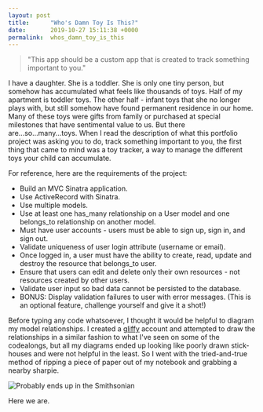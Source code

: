 ```yaml
---
layout: post
title:      "Who's Damn Toy Is This?"
date:       2019-10-27 15:11:38 +0000
permalink:  whos_damn_toy_is_this
---
```


> "This app should be a custom app that is created to track something important to you."

I have a daughter.  She is a toddler.  She is only one tiny person, but somehow has accumulated what feels like thousands of toys.  Half of my apartment is toddler toys.  The other half - infant toys that she no longer plays with, but still somehow have found permanent residence in our home.  Many of these toys were gifts from family or purchased at special milestones that have sentimental value to us.  But there are...so...many...toys.  When I read the description of what this portfolio project was asking you to do, track something important to you, the first thing that came to mind was a toy tracker, a way to manage the different toys your child can accumulate.

For reference, here are the requirements of the project:

* Build an MVC Sinatra application.
* Use ActiveRecord with Sinatra.
* Use multiple models.
* Use at least one has_many relationship on a User model and one belongs_to relationship on another model.
* Must have user accounts - users must be able to sign up, sign in, and sign out.
* Validate uniqueness of user login attribute (username or email).
* Once logged in, a user must have the ability to create, read, update and destroy the resource that belongs_to user.
* Ensure that users can edit and delete only their own resources - not resources created by other users.
* Validate user input so bad data cannot be persisted to the database.
* BONUS: Display validation failures to user with error messages. (This is an optional feature, challenge yourself and give it a shot!)

Before typing any code whatsoever, I thought it would be helpful to diagram  my model relationships.  I created a [gliffy](https://www.gliffy.com/) account and attempted to draw the relationships in a similar fashion to what I've seen on some of the codealongs, but all my diagrams ended up looking like poorly drawn stick-houses and were not helpful in the least.  So I went with the tried-and-true method of ripping a piece of paper out of my notebook and grabbing a nearby sharpie.

![Probably ends up in the Smithsonian ](https://photos.app.goo.gl/Jt5Ri4dnN1Kaojt79)

Here we are.


